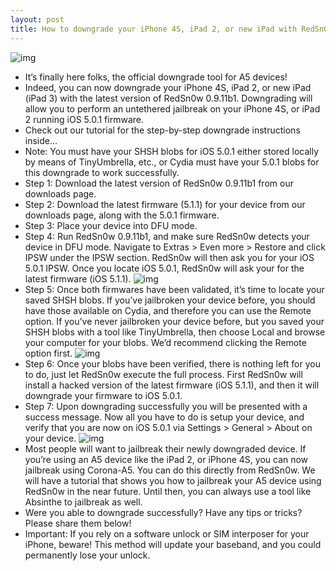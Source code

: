 ```yaml
---
layout: post
title: How to downgrade your iPhone 4S, iPad 2, or new iPad with RedSn0w 0.9.11b1 [Video]
---
```

![img](http://media.idownloadblog.com/wp-content/uploads/2011/12/Downgrade.jpg)
* It’s finally here folks, the official downgrade tool for A5 devices!
* Indeed, you can now downgrade your iPhone 4S, iPad 2, or new iPad (iPad 3) with the latest version of RedSn0w 0.9.11b1. Downgrading will allow you to perform an untethered jailbreak on your iPhone 4S, or iPad 2 running iOS 5.0.1 firmware.
* Check out our tutorial for the step-by-step downgrade instructions inside…
* Note: You must have your SHSH blobs for iOS 5.0.1 either stored locally by means of TinyUmbrella, etc., or Cydia must have your 5.0.1 blobs for this downgrade to work successfully.
* Step 1: Download the latest version of RedSn0w 0.9.11b1 from our downloads page.
* Step 2: Download the latest firmware (5.1.1) for your device from our downloads page, along with the 5.0.1 firmware.
* Step 3: Place your device into DFU mode.
* Step 4: Run RedSn0w 0.9.11b1, and make sure RedSn0w detects your device in DFU mode. Navigate to Extras > Even more > Restore and click IPSW under the IPSW section. RedSn0w will then ask you for your iOS 5.0.1 IPSW. Once you locate iOS 5.0.1, RedSn0w will ask your for the latest firmware (iOS 5.1.1).
![img](http://media.idownloadblog.com/wp-content/uploads/2012/05/Additional-IPSW-Required-ResSn0w-Downgrade-e1336745267469.jpg)
* Step 5: Once both firmwares have been validated, it’s time to locate your saved SHSH blobs. If you’ve jailbroken your device before, you should have those available on Cydia, and therefore you can use the Remote option. If you’ve never jailbroken your device before, but you saved your SHSH blobs with a tool like TinyUmbrella, then choose Local and browse your computer for your blobs. We’d recommend clicking the Remote option first.
![img](http://media.idownloadblog.com/wp-content/uploads/2012/05/Fetching-SHSH-Blobs-e1336745304486.jpg)
* Step 6: Once your blobs have been verified, there is nothing left for you to do, just let RedSn0w execute the full process. First RedSn0w will install a hacked version of the latest firmware (iOS 5.1.1), and then it will downgrade your firmware to iOS 5.0.1.
* Step 7: Upon downgrading successfully you will be presented with a success message. Now all you have to do is setup your device, and verify that you are now on iOS 5.0.1 via Settings > General > About on your device.
![img](http://media.idownloadblog.com/wp-content/uploads/2012/05/Restore-Successful-RedSn0w-Downgrade-e1336745081173.jpg)
* Most people will want to jailbreak their newly downgraded device. If you’re using an A5 device like the iPad 2, or iPhone 4S, you can now jailbreak using Corona-A5. You can do this directly from RedSn0w. We will have a tutorial that shows you how to jailbreak your A5 device using RedSn0w in the near future. Until then, you can always use a tool like Absinthe to jailbreak as well.
* Were you able to downgrade successfully? Have any tips or tricks? Please share them below!
* Important: If you rely on a software unlock or SIM interposer for your iPhone, beware! This method will update your baseband, and you could permanently lose your unlock.

